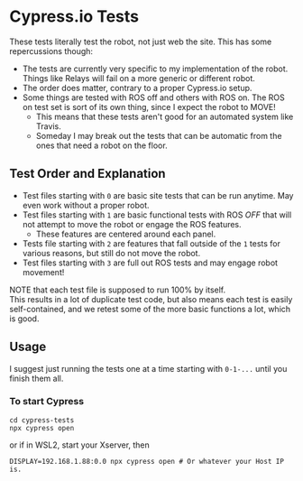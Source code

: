 # Cypress.io Tests

These tests literally test the robot, not just web the site. This has some repercussions though:

* The tests are currently very specific to my implementation of the robot. Things like Relays will fail on a more generic or different robot.
* The order does matter, contrary to a proper Cypress.io setup.
* Some things are tested with ROS off and others with ROS on. The ROS on test set is sort of its own thing, since I expect the robot to MOVE!  
    * This means that these tests aren't good for an automated system like Travis.
    * Someday I may break out the tests that can be automatic from the ones that need a robot on the floor. 

## Test Order and Explanation

* Test files starting with `0` are basic site tests that can be run anytime. May even work without a proper robot.
* Test files starting with `1` are basic functional tests with ROS *OFF* that will not attempt to move the robot or engage the ROS features.
    * These features are centered around each panel. 
* Tests file starting with `2` are features that fall outside of the `1` tests for various reasons, but still do not move the robot.
* Test files starting with `3` are full out ROS tests and may engage robot movement!
  
NOTE that each test file is supposed to run 100% by itself.  
This results in a lot of duplicate test code, but also means each test is easily self-contained, and we retest some of the more basic functions a lot, which is good.  

## Usage
I suggest just running the tests one at a time starting with `0-1-...` until you finish them all.

### To start Cypress
```
cd cypress-tests
npx cypress open
```
or if in WSL2, start your Xserver, then
```
DISPLAY=192.168.1.88:0.0 npx cypress open # Or whatever your Host IP is.
```
